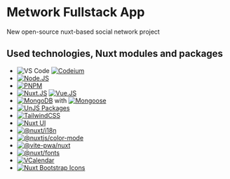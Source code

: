 # Metwork Fullstack App
New open-source nuxt-based social network project

## Used technologies, Nuxt modules and packages
- ![VS Code](https://img.shields.io/badge/VS%20Code-black?style=for-the-badge) [![Codeium](https://img.shields.io/badge/Codeium-black?style=for-the-badge&logo=codeium&link=https://codeium.com/)](https://codeium.com/)
- [![Node.JS](https://img.shields.io/badge/Node.JS-black?style=for-the-badge&logo=nodedotjs&link=https://nodejs.org/en)](https://nodejs.org/en)
- [![PNPM](https://img.shields.io/badge/PNPM-black?style=for-the-badge&logo=pnpm&link=https://pnpm.io/)](https://pnpm.io/) 
- [![Nuxt.JS](https://img.shields.io/badge/Nuxt.JS-black?style=for-the-badge&logo=nuxtdotjs&link=https://nuxt.com/)](https://nuxt.com/) [![Vue.JS](https://img.shields.io/badge/Vue.JS-black?style=for-the-badge&logo=vuedotjs&link=https://vuejs.org/)](https://vuejs.org/)
- [![MongoDB](https://img.shields.io/badge/MongoDB-black?style=for-the-badge&logo=mongodb&link=https://www.mongodb.com/)](https://www.mongodb.com/) with [![Mongoose](https://img.shields.io/badge/Mongoose-black?style=for-the-badge&logo=mongoose&link=http://mongoosejs.com/)](http://mongoosejs.com/)
- [![UnJS Packages](https://img.shields.io/badge/UnJS%20Packages-black?style=for-the-badge&logo=unjs&link=https://unjs.io/)](https://unjs.io/)
- [![TailwindCSS](https://img.shields.io/badge/TailwindCSS-black?style=for-the-badge&logo=tailwindcss&link=https://tailwindcss.com/)](https://tailwindcss.com/)
- [![Nuxt UI](https://img.shields.io/badge/Nuxt%20UI-black?style=for-the-badge&logo=nuxtdotjs&link=https://ui.nuxt.com/)](https://ui.nuxt.com/)
- [![@nuxt/i18n](https://img.shields.io/badge/@nuxt/i18n-black?style=for-the-badge&logo=nuxtdotjs&link=https://nuxt.com/modules/i18n)](https://nuxt.com/modules/i18n)
- [![@nuxtjs/color-mode](https://img.shields.io/badge/@nuxtjs/color--mode-black?style=for-the-badge&logo=nuxtdotjs&link=https://nuxt.com/modules/color-mode)](https://nuxt.com/modules/color-mode)
- [![@vite-pwa/nuxt](https://img.shields.io/badge/@vite--pwa/nuxt-black?style=for-the-badge&logo=pwa&logoColor=yellow&link=https://nuxt.com/modules/vite-pwa-nuxt)](https://nuxt.com/modules/vite-pwa-nuxt)
- [![@nuxt/fonts](https://img.shields.io/badge/@nuxt/fonts-black?style=for-the-badge&logo=nuxtdotjs&link=https://nuxt.com/modules/fonts)](https://nuxt.com/modules/fonts)
- [![VCalendar](https://img.shields.io/badge/VCalendar-black?style=for-the-badge&logo=googlecalendar&link=https://nuxt.com/modules/vcalendar)](https://nuxt.com/modules/vcalendar)
- [![Nuxt Bootstrap Icons](https://img.shields.io/badge/Nuxt%20Bootstrap%20Icons-black?style=for-the-badge&logo=bootstrap&link=https://nuxt.com/modules/nuxt-bootstrap-icons)](https://nuxt.com/modules/nuxt-bootstrap-icons)